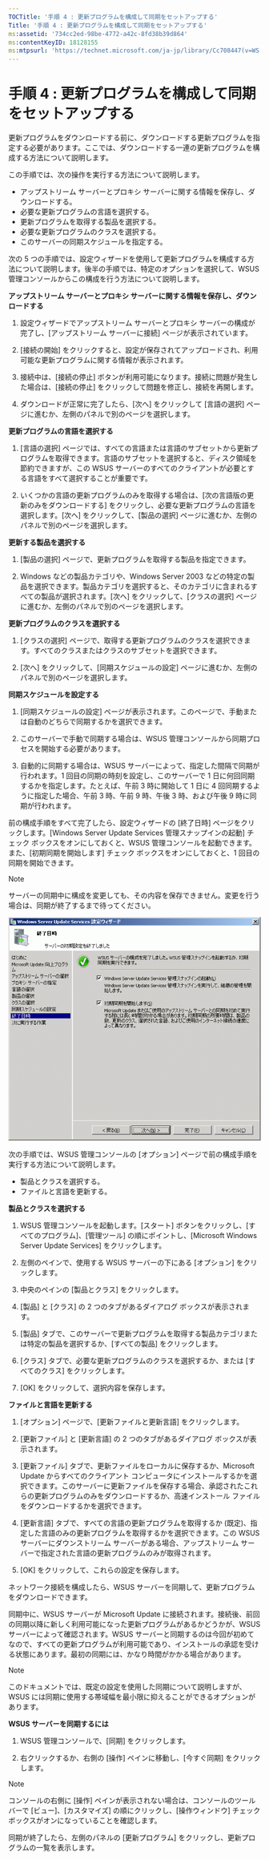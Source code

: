 ```yaml
---
TOCTitle: '手順 4 : 更新プログラムを構成して同期をセットアップする'
Title: '手順 4 : 更新プログラムを構成して同期をセットアップする'
ms:assetid: '734cc2ed-98be-4772-a42c-8fd38b39d864'
ms:contentKeyID: 18128155
ms:mtpsurl: 'https://technet.microsoft.com/ja-jp/library/Cc708447(v=WS.10)'
---
```


手順 4 : 更新プログラムを構成して同期をセットアップする
=======================================================

更新プログラムをダウンロードする前に、ダウンロードする更新プログラムを指定する必要があります。ここでは、ダウンロードする一連の更新プログラムを構成する方法について説明します。

この手順では、次の操作を実行する方法について説明します。

-   アップストリーム サーバーとプロキシ サーバーに関する情報を保存し、ダウンロードする。
-   必要な更新プログラムの言語を選択する。
-   更新プログラムを取得する製品を選択する。
-   必要な更新プログラムのクラスを選択する。
-   このサーバーの同期スケジュールを指定する。

次の 5 つの手順では、設定ウィザードを使用して更新プログラムを構成する方法について説明します。後半の手順では、特定のオプションを選択して、WSUS 管理コンソールからこの構成を行う方法について説明します。

**アップストリーム サーバーとプロキシ サーバーに関する情報を保存し、ダウンロードする**
1.  設定ウィザードでアップストリーム サーバーとプロキシ サーバーの構成が完了し、\[アップストリーム サーバーに接続\] ページが表示されています。

2.  \[接続の開始\] をクリックすると、設定が保存されてアップロードされ、利用可能な更新プログラムに関する情報が表示されます。

3.  接続中は、\[接続の停止\] ボタンが利用可能になります。接続に問題が発生した場合は、\[接続の停止\] をクリックして問題を修正し、接続を再開します。

4.  ダウンロードが正常に完了したら、\[次へ\] をクリックして \[言語の選択\] ページに進むか、左側のパネルで別のページを選択します。

**更新プログラムの言語を選択する**
1.  \[言語の選択\] ページでは、すべての言語または言語のサブセットから更新プログラムを取得できます。言語のサブセットを選択すると、ディスク領域を節約できますが、この WSUS サーバーのすべてのクライアントが必要とする言語をすべて選択することが重要です。

2.  いくつかの言語の更新プログラムのみを取得する場合は、\[次の言語版の更新のみをダウンロードする\] をクリックし、必要な更新プログラムの言語を選択します。\[次へ\] をクリックして、\[製品の選択\] ページに進むか、左側のパネルで別のページを選択します。

**更新する製品を選択する**
1.  \[製品の選択\] ページで、更新プログラムを取得する製品を指定できます。

2.  Windows などの製品カテゴリや、Windows Server 2003 などの特定の製品を選択できます。製品カテゴリを選択すると、そのカテゴリに含まれるすべての製品が選択されます。\[次へ\] をクリックして、\[クラスの選択\] ページに進むか、左側のパネルで別のページを選択します。

**更新プログラムのクラスを選択する**
1.  \[クラスの選択\] ページで、取得する更新プログラムのクラスを選択できます。すべてのクラスまたはクラスのサブセットを選択できます。

2.  \[次へ\] をクリックして、\[同期スケジュールの設定\] ページに進むか、左側のパネルで別のページを選択します。

**同期スケジュールを設定する**
1.  \[同期スケジュールの設定\] ページが表示されます。このページで、手動または自動のどちらで同期するかを選択できます。

2.  このサーバーで手動で同期する場合は、WSUS 管理コンソールから同期プロセスを開始する必要があります。

3.  自動的に同期する場合は、WSUS サーバーによって、指定した間隔で同期が行われます。1 回目の同期の時刻を設定し、このサーバーで 1 日に何回同期するかを指定します。たとえば、午前 3 時に開始して 1 日に 4 回同期するように指定した場合、午前 3 時、午前 9 時、午後 3 時、および午後 9 時に同期が行われます。

前の構成手順をすべて完了したら、設定ウィザードの \[終了日時\] ページをクリックします。\[Windows Server Update Services 管理スナップインの起動\] チェック ボックスをオンにしておくと、WSUS 管理コンソールを起動できます。また、\[初期同期を開始します\] チェック ボックスをオンにしておくと、1 回目の同期を開始できます。

> [!Note]
> サーバーの同期中に構成を変更しても、その内容を保存できません。変更を行う場合は、同期が終了するまで待ってください。 

![](images/Cc708447.3f774fd1-af87-47d8-8f50-a5d585687d70(WS.10).gif)

次の手順では、WSUS 管理コンソールの \[オプション\] ページで前の構成手順を実行する方法について説明します。

-   製品とクラスを選択する。
-   ファイルと言語を更新する。

**製品とクラスを選択する**
1.  WSUS 管理コンソールを起動します。\[スタート\] ボタンをクリックし、\[すべてのプログラム\]、\[管理ツール\] の順にポイントし、\[Microsoft Windows Server Update Services\] をクリックします。

2.  左側のペインで、使用する WSUS サーバーの下にある \[オプション\] をクリックします。

3.  中央のペインの \[製品とクラス\] をクリックします。

4.  \[製品\] と \[クラス\] の 2 つのタブがあるダイアログ ボックスが表示されます。

5.  \[製品\] タブで、このサーバーで更新プログラムを取得する製品カテゴリまたは特定の製品を選択するか、\[すべての製品\] をクリックします。

6.  \[クラス\] タブで、必要な更新プログラムのクラスを選択するか、または \[すべてのクラス\] をクリックします。

7.  \[OK\] をクリックして、選択内容を保存します。

**ファイルと言語を更新する**
1.  \[オプション\] ページで、\[更新ファイルと更新言語\] をクリックします。

2.  \[更新ファイル\] と \[更新言語\] の 2 つのタブがあるダイアログ ボックスが表示されます。

3.  \[更新ファイル\] タブで、更新ファイルをローカルに保存するか、Microsoft Update からすべてのクライアント コンピュータにインストールするかを選択できます。このサーバーに更新ファイルを保存する場合、承認されたこれらの更新プログラムのみをダウンロードするか、高速インストール ファイルをダウンロードするかを選択できます。

4.  \[更新言語\] タブで、すべての言語の更新プログラムを取得するか (既定)、指定した言語のみの更新プログラムを取得するかを選択できます。この WSUS サーバーにダウンストリーム サーバーがある場合、アップストリーム サーバーで指定された言語の更新プログラムのみが取得されます。

5.  \[OK\] をクリックして、これらの設定を保存します。

ネットワーク接続を構成したら、WSUS サーバーを同期して、更新プログラムをダウンロードできます。

同期中に、WSUS サーバーが Microsoft Update に接続されます。接続後、前回の同期以降に新しく利用可能になった更新プログラムがあるかどうかが、WSUS サーバーによって確認されます。WSUS サーバーと同期するのは今回が初めてなので、すべての更新プログラムが利用可能であり、インストールの承認を受ける状態にあります。最初の同期には、かなり時間がかかる場合があります。

> [!Note]
> このドキュメントでは、既定の設定を使用した同期について説明しますが、WSUS には同期に使用する帯域幅を最小限に抑えることができるオプションがあります。

**WSUS サーバーを同期するには**
1.  WSUS 管理コンソールで、\[同期\] をクリックします。

2.  右クリックするか、右側の \[操作\] ペインに移動し、\[今すぐ同期\] をクリックします。

> [!Note]
> コンソールの右側に \[操作\] ペインが表示されない場合は、コンソールのツール バーで \[ビュー\]、\[カスタマイズ\] の順にクリックし、\[操作ウィンドウ\] チェック ボックスがオンになっていることを確認します。

同期が終了したら、左側のパネルの \[更新プログラム\] をクリックし、更新プログラムの一覧を表示します。
